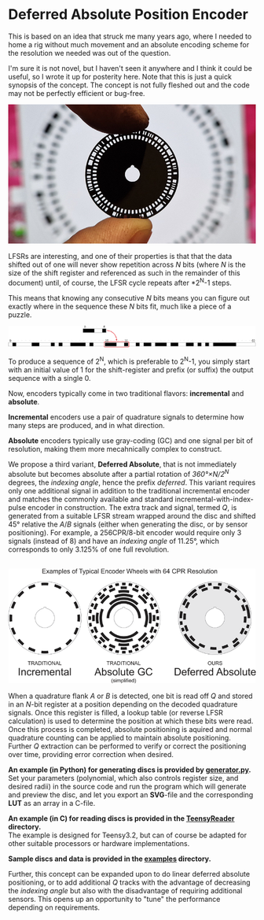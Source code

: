 Deferred Absolute Position Encoder
==================================

This is based on an idea that struck me many years ago, where I needed to home a rig without much movement and an absolute encoding scheme for the resolution we needed was out of the question.  

I'm sure it is not novel, but I haven't seen it anywhere and I think it could be useful, so I wrote it up for posterity here.
Note that this is just a quick synopsis of the concept. The concept is not fully fleshed out and the code may not be perfectly efficient or bug-free.  

![First Produced Disc](./media/first_encoder.jpg?raw=true "First Produced Disc")

LFSRs are interesting, and one of their properties is that that the data shifted out of one will never show repetition across *N* bits (where *N* is the size of the shift register and referenced as such in the remainder of this document) until, of course, the LFSR cycle repeats after *2<sup>N</sup>-1 steps.

This means that knowing any consecutive *N* bits means you can figure out exactly where in the sequence these *N* bits fit, much like a piece of a puzzle.

![6-Bit LFSR Puzzle](./media/puzzle.png?raw=true "6-Bit LFSR Puzzle")

To produce a sequence of 2<sup>N</sup>, which is preferable to 2<sup>N</sup>-1, you simply start with an initial value of 1 for the shift-register and prefix (or suffix) the output sequence with a single 0.

Now, encoders typically come in two traditional flavors: **incremental** and **absolute**.  

**Incremental** encoders use a pair of quadrature signals to determine how many steps are produced, and in what direction.  

**Absolute** encoders typically use gray-coding (GC) and one signal per bit of resolution, making them more mecahnically complex to construct.  

We propose a third variant, **Deferred Absolute**, that is not immediately absolute but becomes absolute after a partial rotation of *360°×N/2<sup>N</sup>* degrees, the *indexing angle*, hence the prefix *deferred*.
This variant requires only one additional signal in addition to the traditional incremental encoder and matches the commonly available and standard incremental-with-index-pulse encoder in construction.
The extra track and signal, termed *Q*, is generated from a suitable LFSR stream wrapped around the disc and shifted 45° relative the *A*/*B* signals (either when generating the disc, or by sensor positioning).
For example, a 256CPR/8-bit encoder would require only 3 signals (instead of 8) and have an *indexing angle* of 11.25°, which corresponds to only 3.125% of one full revolution.  
   

![6-Bit/64-CPR Disc Variants](./media/variants.png?raw=true "6-Bit/64-CPR Disc Variants")

When a quadrature flank *A* or *B* is detected, one bit is read off *Q* and stored in an *N*-bit register at a position depending on the decoded quadrature signals.
Once this register is filled, a lookup table (or reverse LFSR calculation) is used to determine the position at which these bits were read.
Once this process is completed, absolute positioning is aquired and normal quadrature counting can be applied to maintain absolute positioning.
Further *Q* extraction can be performed to verify or correct the positioning over time, providing error correction when desired.

**An example (in Python) for generating discs is provided by [generator.py](./generator.py).**  
Set your parameters (polynomial, which also controls register size, and desired radii) in the source code and run the program which will generate and preview the disc, and let you export an **SVG**-file and the corresponding **LUT** as an array in a C-file.  
  
**An example (in C) for reading discs is provided in the [TeensyReader](./TeensyReader/) directory.**  
The example is designed for Teensy3.2, but can of course be adapted for other suitable processors or hardware implementations.  

**Sample discs and data is provided in the [examples](./examples/) directory.**  

Further, this concept can be expanded upon to do linear deferred absolute positioning, or to add additional *Q* tracks with the advantage of decreasing the *indexing angle* but also with the disadvantage of requiring additional sensors.
This opens up an opportunity to "tune" the performance depending on requirements.  
